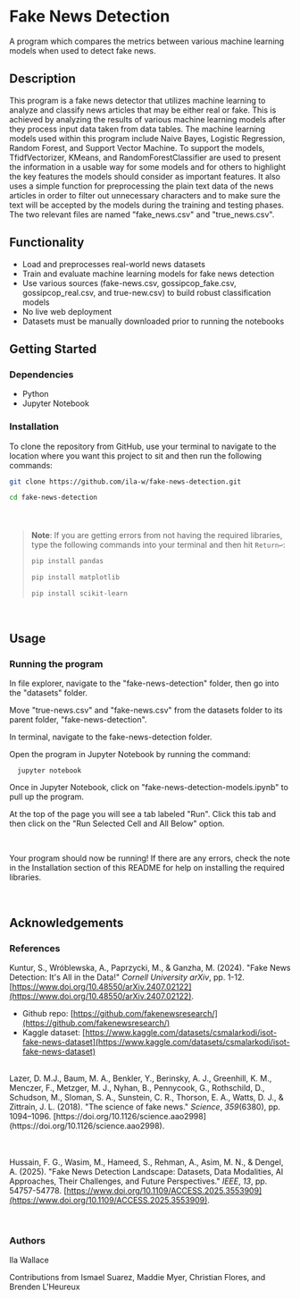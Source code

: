 # Fake News Detection

A program which compares the metrics between various machine learning models when used to detect fake news.

## Description

This program is a fake news detector that utilizes machine learning to analyze and classify news articles 
that may be either real or fake. This is achieved by analyzing the results of various machine learning models 
after they process input data taken from data tables. The machine learning models used within this 
program include Naive Bayes, Logistic Regression, Random Forest, and Support Vector Machine. To support the models, 
TfidfVectorizer, KMeans, and RandomForestClassifier are used to present the information in a usable way for some models 
and for others to highlight the key features the models should consider as important features. It also uses 
a simple function for preprocessing the plain text data of the news articles in order to filter out 
unnecessary characters and to make sure the text will be accepted by the models during the training 
and testing phases. The two relevant files are named "fake_news.csv" and "true_news.csv".

## Functionality

* Load and preprocesses real-world news datasets
* Train and evaluate machine learning models for fake news detection
* Use various sources (fake-news.csv, gossipcop_fake.csv, gossipcop_real.csv, and true-new.csv) to build robust classification models
* No live web deployment
* Datasets must be manually downloaded prior to running the notebooks

## Getting Started

### Dependencies

* Python 
* Jupyter Notebook

### Installation

To clone the repository from GitHub, use your terminal to navigate to the location where you want this project to sit and then run the following commands:
```sh
git clone https://github.com/ila-w/fake-news-detection.git
```
```sh
cd fake-news-detection
```

<br/>

#### 

> **Note**:
> If you are getting errors from not having the required libraries, type the following commands into your terminal and then hit `Return↩︎`:
> ```sh
> pip install pandas
> ```
>
> ```sh
> pip install matplotlib
> ```
>
> ```sh
> pip install scikit-learn
> ```

<br/>

## Usage

### Running the program

In file explorer, navigate to the "fake-news-detection" folder, then go into the "datasets" folder.
  
Move "true-news.csv" and "fake-news.csv" from the datasets folder to its parent folder, "fake-news-detection".
  
In terminal, navigate to the fake-news-detection folder.
  
Open the program in Jupyter Notebook by running the command:

      jupyter notebook

Once in Jupyter Notebook, click on "fake-news-detection-models.ipynb" to pull up the program.
  
At the top of the page you will see a tab labeled "Run". Click this tab and then click on the "Run Selected Cell and All Below" option.
  
<br/>

Your program should now be running! If there are any errors, check the note in the Installation section of this README for help on installing the required libraries.

<br/>


## Acknowledgements

### References

Kuntur, S., Wróblewska, A., Paprzycki, M., & Ganzha, M. (2024). "Fake News Detection: It's All in the Data!" *Cornell University arXiv*, pp. 1-12. [https://www.doi.org/10.48550/arXiv.2407.02122](https://www.doi.org/10.48550/arXiv.2407.02122).
- Github repo: [https://github.com/fakenewsresearch/](https://github.com/fakenewsresearch/)
- Kaggle dataset: [https://www.kaggle.com/datasets/csmalarkodi/isot-fake-news-dataset](https://www.kaggle.com/datasets/csmalarkodi/isot-fake-news-dataset)

<br/>
Lazer, D. M.J., Baum, M. A., Benkler, Y., Berinsky, A. J., Greenhill, K. M., Menczer, F., Metzger, M. J., Nyhan, B., Pennycook, G., Rothschild, D., Schudson, M., Sloman, S. A., Sunstein, C. R., Thorson, E. A., Watts, D. J., & Zittrain, J. L. (2018). "The science of fake news." <i>Science</i>, <i>359</i>(6380), pp. 1094–1096. [https://doi.org/10.1126/science.aao2998](https://doi.org/10.1126/science.aao2998).

<br/> <br/>
Hussain, F. G., Wasim, M., Hameed, S., Rehman, A., Asim, M. N., & Dengel, A. (2025). "Fake News Detection Landscape: Datasets, Data Modalities, AI Approaches, Their Challenges, and Future Perspectives." *IEEE*, *13*, pp. 54757-54778. [https://www.doi.org/10.1109/ACCESS.2025.3553909](https://www.doi.org/10.1109/ACCESS.2025.3553909).

<br/>

### Authors

Ila Wallace

Contributions from Ismael Suarez, Maddie Myer, Christian Flores, and Brenden L'Heureux

